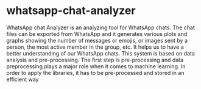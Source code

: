 # whatsapp-chat-analyzer

WhatsApp chat Analyzer is an analyzing tool for WhatsApp chats. The chat files can be
exported from WhatsApp and it generates various plots and graphs showing the number of
messages or emojis, or images sent by a person, the most active member in the group, etc.
It helps us to have a better understanding of our WhatsApp chats.
This system is based on data analysis and pre-processing. The first step is pre-processing
and data preprocessing plays a major role when it comes to machine learning. In order to
apply the libraries, it has to be pre-processed and stored in an efficient way
